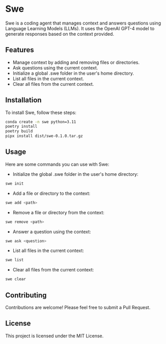 # Swe

Swe is a coding agent that manages context and answers questions using Language Learning Models (LLMs). It uses the OpenAI GPT-4 model to generate responses based on the context provided.

## Features

- Manage context by adding and removing files or directories.
- Ask questions using the current context.
- Initialize a global .swe folder in the user's home directory.
- List all files in the current context.
- Clear all files from the current context.

## Installation

To install Swe, follow these steps:

```bash
conda create -n swe python=3.11
poetry install
poetry build
pipx install dist/swe-0.1.0.tar.gz
```

## Usage

Here are some commands you can use with Swe:

- Initialize the global .swe folder in the user's home directory:

```bash
swe init
```

- Add a file or directory to the context:

```bash
swe add <path>
```

- Remove a file or directory from the context:

```bash
swe remove <path>
```

- Answer a question using the context:

```bash
swe ask <question>
```

- List all files in the current context:

```bash
swe list
```

- Clear all files from the current context:

```bash
swe clear
```

## Contributing

Contributions are welcome! Please feel free to submit a Pull Request.

## License

This project is licensed under the MIT License.